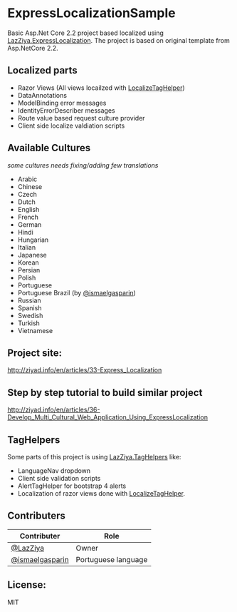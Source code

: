 # ExpressLocalizationSample
Basic Asp.Net Core 2.2 project based localized using [LazZiya.ExpressLocalization](https://github.com/LazZiya/ExpressLocalization).
The project is based on original template from Asp.NetCore 2.2.

## Localized parts
 - Razor Views (All views locailzed with [LocalizeTagHelper](https://github.com/lazziya/TagHelpers.Localization))
 - DataAnnotations
 - ModelBinding error messages
 - IdentityErrorDescriber messages
 - Route value based request culture provider
 - Client side localize valdiation scripts
 
## Available Cultures
_some cultures needs fixing/adding few translations_
 - Arabic
 - Chinese
 - Czech
 - Dutch
 - English
 - French
 - German
 - Hindi
 - Hungarian
 - Italian
 - Japanese
 - Korean
 - Persian
 - Polish
 - Portuguese
 - Portuguese Brazil (by [@ismaelgasparin](https://github.com/ismaelgasparin))
 - Russian
 - Spanish
 - Swedish
 - Turkish
 - Vietnamese

## Project site:
http://ziyad.info/en/articles/33-Express_Localization

## Step by step tutorial to build similar project
http://ziyad.info/en/articles/36-Develop_Multi_Cultural_Web_Application_Using_ExpressLocalization

## TagHelpers
Some parts of this project is using [LazZiya.TagHelpers](https://github.com/LazZiya/TagHelpers) like:
 - LanguageNav dropdown
 - Client side validation scripts
 - AlertTagHelper for bootstrap 4 alerts
 - Localization of razor views done with [LocalizeTagHelper](https://github.com/lazziya/TagHelpers.Localization).

## Contributers
Contributer | Role
--- | ---
 [@LazZiya](https://github.com/LazZiya) | Owner
 [@ismaelgasparin](https://github.com/ismaelgasparin)  | Portuguese language
 
 
## License:
MIT
